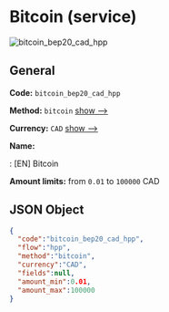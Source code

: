 
# Bitcoin (service) 
![bitcoin_bep20_cad_hpp](https://static.openfintech.io/payment_methods/bitcoin_bep20_cad_hpp/logo.svg?w=400&c=v0.59.26#w200)  

## General 
 
**Code:** `bitcoin_bep20_cad_hpp` 
 
**Method:** `bitcoin` 
 [show -->](/payment-methods/bitcoin/) 
 
**Currency:** `CAD` [show -->](/currencies/CAD/) 
 
**Name:** 
 
:	[EN] Bitcoin 
 
**Amount limits:** from `0.01` to `100000` CAD 

## JSON Object 

```json
{
  "code":"bitcoin_bep20_cad_hpp",
  "flow":"hpp",
  "method":"bitcoin",
  "currency":"CAD",
  "fields":null,
  "amount_min":0.01,
  "amount_max":100000
}
```  
